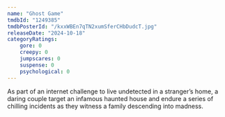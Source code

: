 ```yaml
---
name: "Ghost Game"
tmdbId: "1249385"
tmdbPosterId: "/kxxWBEn7qTN2xumSferCHbDudcT.jpg"
releaseDate: "2024-10-18"
categoryRatings:
    gore: 0
    creepy: 0
    jumpscares: 0
    suspense: 0
    psychological: 0
---
```

As part of an internet challenge to live undetected in a stranger’s home, a daring couple target an infamous haunted house and endure a series of chilling incidents as they witness a family descending into madness.
